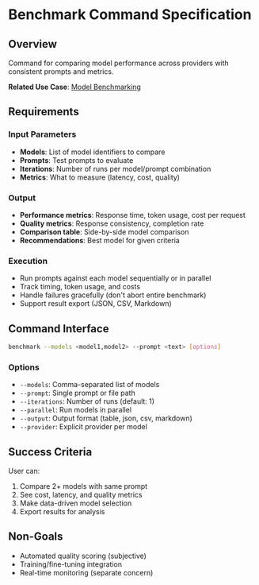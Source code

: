 # Benchmark Command Specification

## Overview

Command for comparing model performance across providers with consistent prompts and metrics.

**Related Use Case**: [Model Benchmarking](../../use-cases/model-benchmarking.md)

## Requirements

### Input Parameters
- **Models**: List of model identifiers to compare
- **Prompts**: Test prompts to evaluate
- **Iterations**: Number of runs per model/prompt combination
- **Metrics**: What to measure (latency, cost, quality)

### Output
- **Performance metrics**: Response time, token usage, cost per request
- **Quality metrics**: Response consistency, completion rate
- **Comparison table**: Side-by-side model comparison
- **Recommendations**: Best model for given criteria

### Execution
- Run prompts against each model sequentially or in parallel
- Track timing, token usage, and costs
- Handle failures gracefully (don't abort entire benchmark)
- Support result export (JSON, CSV, Markdown)

## Command Interface

```bash
benchmark --models <model1,model2> --prompt <text> [options]
```

### Options
- `--models`: Comma-separated list of models
- `--prompt`: Single prompt or file path
- `--iterations`: Number of runs (default: 1)
- `--parallel`: Run models in parallel
- `--output`: Output format (table, json, csv, markdown)
- `--provider`: Explicit provider per model

## Success Criteria

User can:
1. Compare 2+ models with same prompt
2. See cost, latency, and quality metrics
3. Make data-driven model selection
4. Export results for analysis

## Non-Goals

- Automated quality scoring (subjective)
- Training/fine-tuning integration
- Real-time monitoring (separate concern)
